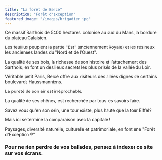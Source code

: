 ```yaml
---
title: "La forêt de Bercé"
description: "Forêt d'exception"
featured_image: "/images/brigadier.jpg"
---
```


Ce massif Sarthois de 5400 hectares, colonise 
au sud du Mans, la bordure du plateau Calaisien. 

Les feuillus peuplent la partie "Est" (anciennement Royale)
et les résineux les anciennes landes du "Nord et de l'Ouest".

La qualité de ses bois, la richesse de son histoire 
et l’attachement des Sarthois, en font un des 
lieux secrets les plus prisés de la vallée du Loir.

Véritable petit Paris, Bercé offre aux visiteurs 
des allées dignes de certains boulevards Haussmanniens.

La pureté de son air est irréprochable.

La qualité de ses chênes, est recherchée par 
tous les savoirs faire. 

Savez vous qu'en son sein, une tour existe,
plus haute que la tour Eiffel?

Mais ici se termine la comparaison avec la capitale !

Paysages, diversité naturelle, culturelle et 
patrimoniale, en font une "Forêt d'Exception ®"


### Pour ne rien perdre de vos ballades, pensez à indexer ce site sur vos écrans.
